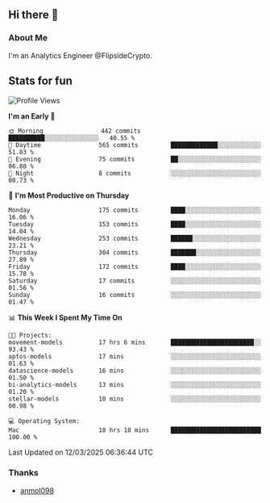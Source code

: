 ## Hi there 👋

### About Me

I'm an Analytics Engineer @FlipsideCrypto.
  
## Stats for fun


<!--START_SECTION:waka-->
![Profile Views](http://img.shields.io/badge/Profile%20Views-2-blue)

**I'm an Early 🐤** 

```text
🌞 Morning                442 commits         ██████████░░░░░░░░░░░░░░░   40.55 % 
🌆 Daytime                565 commits         █████████████░░░░░░░░░░░░   51.83 % 
🌃 Evening                75 commits          ██░░░░░░░░░░░░░░░░░░░░░░░   06.88 % 
🌙 Night                  8 commits           ░░░░░░░░░░░░░░░░░░░░░░░░░   00.73 % 
```
📅 **I'm Most Productive on Thursday** 

```text
Monday                   175 commits         ████░░░░░░░░░░░░░░░░░░░░░   16.06 % 
Tuesday                  153 commits         ████░░░░░░░░░░░░░░░░░░░░░   14.04 % 
Wednesday                253 commits         ██████░░░░░░░░░░░░░░░░░░░   23.21 % 
Thursday                 304 commits         ███████░░░░░░░░░░░░░░░░░░   27.89 % 
Friday                   172 commits         ████░░░░░░░░░░░░░░░░░░░░░   15.78 % 
Saturday                 17 commits          ░░░░░░░░░░░░░░░░░░░░░░░░░   01.56 % 
Sunday                   16 commits          ░░░░░░░░░░░░░░░░░░░░░░░░░   01.47 % 
```


📊 **This Week I Spent My Time On** 

```text
🐱‍💻 Projects: 
movement-models          17 hrs 6 mins       ███████████████████████░░   93.43 % 
aptos-models             17 mins             ░░░░░░░░░░░░░░░░░░░░░░░░░   01.63 % 
datascience-models       16 mins             ░░░░░░░░░░░░░░░░░░░░░░░░░   01.50 % 
bi-analytics-models      13 mins             ░░░░░░░░░░░░░░░░░░░░░░░░░   01.20 % 
stellar-models           10 mins             ░░░░░░░░░░░░░░░░░░░░░░░░░   00.98 % 

💻 Operating System: 
Mac                      18 hrs 18 mins      █████████████████████████   100.00 % 
```


 Last Updated on 12/03/2025 06:36:44 UTC
<!--END_SECTION:waka-->

### Thanks
 - [anmol098](https://github.com/anmol098/waka-readme-stats/)
  
